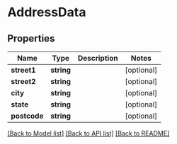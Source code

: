 # AddressData

## Properties
Name | Type | Description | Notes
------------ | ------------- | ------------- | -------------
**street1** | **string** |  | [optional] 
**street2** | **string** |  | [optional] 
**city** | **string** |  | [optional] 
**state** | **string** |  | [optional] 
**postcode** | **string** |  | [optional] 

[[Back to Model list]](../README.md#documentation-for-models) [[Back to API list]](../README.md#documentation-for-api-endpoints) [[Back to README]](../README.md)


